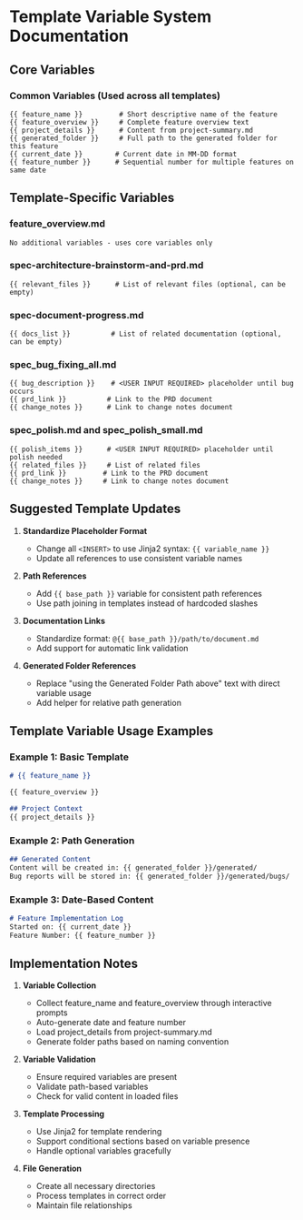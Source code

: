 # Template Variable System Documentation

## Core Variables

### Common Variables (Used across all templates)
```
{{ feature_name }}         # Short descriptive name of the feature
{{ feature_overview }}     # Complete feature overview text
{{ project_details }}      # Content from project-summary.md
{{ generated_folder }}     # Full path to the generated folder for this feature
{{ current_date }}        # Current date in MM-DD format
{{ feature_number }}      # Sequential number for multiple features on same date
```

## Template-Specific Variables

### feature_overview.md
```
No additional variables - uses core variables only
```

### spec-architecture-brainstorm-and-prd.md
```
{{ relevant_files }}      # List of relevant files (optional, can be empty)
```

### spec-document-progress.md
```
{{ docs_list }}          # List of related documentation (optional, can be empty)
```

### spec_bug_fixing_all.md
```
{{ bug_description }}    # <USER INPUT REQUIRED> placeholder until bug occurs
{{ prd_link }}          # Link to the PRD document
{{ change_notes }}      # Link to change notes document
```

### spec_polish.md and spec_polish_small.md
```
{{ polish_items }}      # <USER INPUT REQUIRED> placeholder until polish needed
{{ related_files }}     # List of related files
{{ prd_link }}         # Link to the PRD document
{{ change_notes }}     # Link to change notes document
```

## Suggested Template Updates

1. **Standardize Placeholder Format**
   - Change all `<INSERT>` to use Jinja2 syntax: `{{ variable_name }}`
   - Update all references to use consistent variable names

2. **Path References**
   - Add `{{ base_path }}` variable for consistent path references
   - Use path joining in templates instead of hardcoded slashes

3. **Documentation Links**
   - Standardize format: `@{{ base_path }}/path/to/document.md`
   - Add support for automatic link validation

4. **Generated Folder References**
   - Replace "using the Generated Folder Path above" text with direct variable usage
   - Add helper for relative path generation

## Template Variable Usage Examples

### Example 1: Basic Template
```markdown
# {{ feature_name }}

{{ feature_overview }}

## Project Context
{{ project_details }}
```

### Example 2: Path Generation
```markdown
## Generated Content
Content will be created in: {{ generated_folder }}/generated/
Bug reports will be stored in: {{ generated_folder }}/generated/bugs/
```

### Example 3: Date-Based Content
```markdown
# Feature Implementation Log
Started on: {{ current_date }}
Feature Number: {{ feature_number }}
```

## Implementation Notes

1. **Variable Collection**
   - Collect feature_name and feature_overview through interactive prompts
   - Auto-generate date and feature number
   - Load project_details from project-summary.md
   - Generate folder paths based on naming convention

2. **Variable Validation**
   - Ensure required variables are present
   - Validate path-based variables
   - Check for valid content in loaded files

3. **Template Processing**
   - Use Jinja2 for template rendering
   - Support conditional sections based on variable presence
   - Handle optional variables gracefully

4. **File Generation**
   - Create all necessary directories
   - Process templates in correct order
   - Maintain file relationships